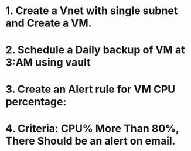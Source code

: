 # 1. Create a Vnet with single subnet and Create a VM.

# 2. Schedule a Daily backup of VM at 3:AM using vault

# 3. Create an Alert rule for VM CPU percentage:

# 4. Criteria: CPU% More Than 80%, There Should be an alert on email.
